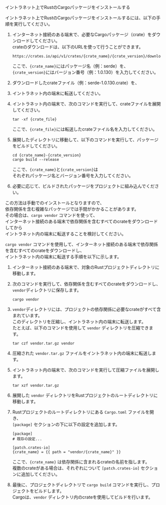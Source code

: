 イントラネット上でRustのCargoパッケージをインストールする

イントラネット上でRustのCargoパッケージをインストールするには、以下の手順を実行してください。

1. インターネット接続のある端末で、必要なCargoパッケージ（crate）をダウンロードしてください。  
crateのダウンロードは、以下のURLを使って行うことができます。
   ```
   https://crates.io/api/v1/crates/{crate_name}/{crate_version}/download
   ```
   ここで、`{crate_name}`にはパッケージ名（例：serde）を、  
   `{crate_version}`にはバージョン番号（例：1.0.130）を入力してください。

3. ダウンロードしたcrateファイル（例：serde-1.0.130.crate）を、
4. イントラネット内の端末に転送してください。

5. イントラネット内の端末で、次のコマンドを実行して、crateファイルを展開してください。
   ```
   tar -xf {crate_file}
   ```
   ここで、`{crate_file}`には転送したcrateファイル名を入力してください。

6. 展開したディレクトリに移動して、以下のコマンドを実行して、パッケージをビルドしてください。
   ```
   cd {crate_name}-{crate_version}
   cargo build --release
   ```
   ここで、`{crate_name}`と`{crate_version}`は  
   それぞれパッケージ名とバージョン番号を入力してください。

7. 必要に応じて、ビルドされたパッケージをプロジェクトに組み込んでください。

この方法は手動でのインストールとなりますので、  
依存関係を含む複雑なパッケージでは手間がかかることがあります。  
その場合は、`cargo vendor` コマンドを使って、  
インターネット接続のある端末で依存関係を含むすべてのcrateをダウンロードしてから  
イントラネット内の端末に転送することを検討してください。



`cargo vendor` コマンドを使用して、インターネット接続のある端末で依存関係を含むすべてのcrateをダウンロードし、  
イントラネット内の端末に転送する手順を以下に示します。

1. インターネット接続のある端末で、対象のRustプロジェクトディレクトリに移動します。

2. 次のコマンドを実行して、依存関係を含むすべてのcrateをダウンロードし、`vendor`ディレクトリに保存します。
   ```
   cargo vendor
   ```

3. `vendor`ディレクトリには、プロジェクトの依存関係に必要なcrateがすべて含まれています。  
このディレクトリを圧縮し、イントラネット内の端末に転送します。  
たとえば、以下のコマンドを使用して `vendor` ディレクトリを圧縮できます。
   ```
   tar czf vendor.tar.gz vendor
   ```

4. 圧縮された `vendor.tar.gz` ファイルをイントラネット内の端末に転送します。

5. イントラネット内の端末で、次のコマンドを実行して圧縮ファイルを展開します。
   ```
   tar xzf vendor.tar.gz
   ```

6. 展開した `vendor` ディレクトリをRustプロジェクトのルートディレクトリに移動します。

7. Rustプロジェクトのルートディレクトリにある `Cargo.toml` ファイルを開き、  
`[package]` セクションの下に以下の設定を追加します。
   ```
   [package]
   # 既存の設定...

   [patch.crates-io]
   {crate_name} = {{ path = "vendor/{crate_name}" }}
   ```
   ここで、`{crate_name}` は依存関係に含まれるcrateの名前を指します。  
   複数のcrateがある場合は、それぞれについて `[patch.crates-io]` セクションに追加してください。

8. 最後に、プロジェクトディレクトリで `cargo build` コマンドを実行し、プロジェクトをビルドします。  
Cargoは、`vendor` ディレクトリ内のcrateを使用してビルドを行います。